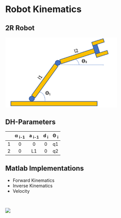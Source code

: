 # Robot Kinematics
## 2R Robot  
<img src="./assets/twoR.png" width="70%">

## DH-Parameters
||&alpha; <sub>i-1</sub> | a <sub>i-1</sub> | d <sub>i</sub> | &Theta; <sub>i</sub> |
| :---: | :---: | :---: | :---: | :---: |
| 1 | 0 | 0 | 0 | q1 |
| 2 | 0 | L1 | 0 | q2 |


## Matlab Implementations
* Forward Kinematics
* Inverse Kinematics
* Velocity

<br />

[![](https://i.postimg.cc/pTq6WPjr/card.png)](https://github.com/AriyanMLZM)
